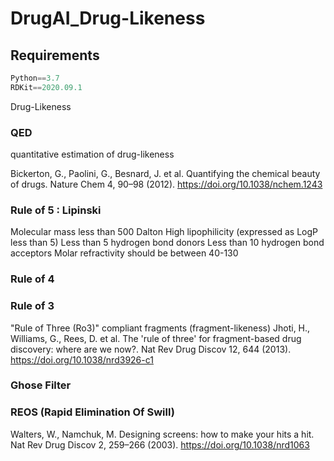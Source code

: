 # DrugAI_Drug-Likeness


## Requirements
```python
Python==3.7
RDKit==2020.09.1
```

Drug-Likeness

### QED
quantitative estimation of drug-likeness

Bickerton, G., Paolini, G., Besnard, J. et al. Quantifying the chemical beauty of drugs. Nature Chem 4, 90–98 (2012). https://doi.org/10.1038/nchem.1243

### Rule of 5 : Lipinski
Molecular mass less than 500 Dalton
High lipophilicity (expressed as LogP less than 5)
Less than 5 hydrogen bond donors
Less than 10 hydrogen bond acceptors
Molar refractivity should be between 40-130

### Rule of 4


### Rule of 3
"Rule of Three (Ro3)" compliant fragments (fragment-likeness)
Jhoti, H., Williams, G., Rees, D. et al. The 'rule of three' for fragment-based drug discovery: where are we now?. Nat Rev Drug Discov 12, 644 (2013). https://doi.org/10.1038/nrd3926-c1

### Ghose Filter

### REOS (Rapid Elimination Of Swill)
Walters, W., Namchuk, M. Designing screens: how to make your hits a hit. Nat Rev Drug Discov 2, 259–266 (2003). https://doi.org/10.1038/nrd1063
